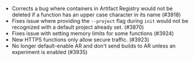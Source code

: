 - Corrects a bug where containers in Artifact Registry would not be deleted if a function has an upper case character in its name (#3918)
- Fixes issue where providing the `--project` flag during `init` would not be recognized with a default project already set. (#3870)
- Fixes issue with setting memory limits for some functions (#3924)
- New HTTPS functions only allow secure traffic. (#3923)
- No longer default-enable AR and don't send builds to AR unless an experiment is enabled (#3935)
